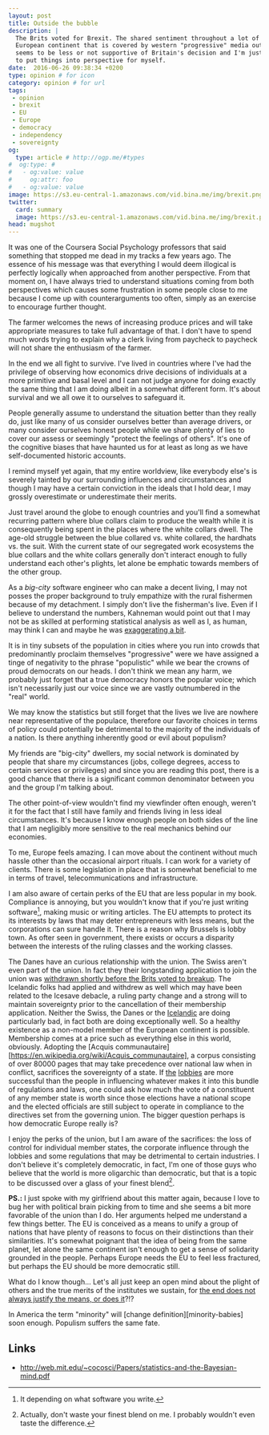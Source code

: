 ```yaml
---
layout: post
title: Outside the bubble
description: |
  The Brits voted for Brexit. The shared sentiment throughout a lot of the
  European continent that is covered by western "progressive" media outlets
  seems to be less or not supportive of Britain's decision and I'm just trying
  to put things into perspective for myself.
date:  2016-06-26 09:38:34 +0200
type: opinion # for icon
category: opinion # for url
tags:
 - opinion
 - brexit
 - EU
 - Europe
 - democracy
 - independency
 - sovereignty
og:
  type: article # http://ogp.me/#types
#  og:type: # 
#   - og:value: value
#     og:attr: foo
#   - og:value: value
image: https://s3.eu-central-1.amazonaws.com/vid.bina.me/img/brexit.png
twitter:
  card: summary
  image: https://s3.eu-central-1.amazonaws.com/vid.bina.me/img/brexit.png
head: mugshot
---
```

It was one of the Coursera Social Psychology professors that said something
that stopped me dead in my tracks a few years ago. The essence of his message
was that everything I would deem illogical is perfectly logically when
approached from another perspective. From that moment on, I have always tried
to understand situations coming from both perspectives which causes some
frustration in some people close to me because I come up with counterarguments
too often, simply as an exercise to encourage further thought.

The farmer welcomes the news of increasing produce prices and will take
appropriate measures to take full advantage of that. I don't have to spend much
words trying to explain why a clerk living from paycheck to paycheck will not
share the enthusiasm of the farmer.

In the end we all fight to survive. I've lived in countries where I've had the
privilege of observing how economics drive decisions of individuals at a more
primitive and basal level and I can not judge anyone for doing exactly the
same thing that I am doing albeit in a somewhat different form. It's about
survival and we all owe it to ourselves to safeguard it.

People generally assume to understand the situation better than they really do,
just like many of us consider ourselves better than average drivers, or many
consider ourselves honest people while we share plenty of lies to cover our
assess or seemingly "protect the feelings of others". It's one of the cognitive
biases that have haunted us for at least as long as we have self-documented
historic accounts.

I remind myself yet again, that my entire worldview, like everybody else's is
severely tainted by our surrounding influences and circumstances and though I
may have a certain conviction in the ideals that I hold dear, I may grossly
overestimate or underestimate their merits.

Just travel around the globe to enough countries and you'll find a somewhat
recurring pattern where blue collars claim to produce the wealth while it is
consequently being spent in the places where the white collars dwell. The
age-old struggle between the blue collared vs. white collared, the hardhats vs.
the suit. With the current state of our segregated work ecosystems the blue
collars and the white collars generally don't interact enough to fully
understand each other's plights, let alone be emphatic towards members of the
other group.

As a _big-city_ software engineer who can make a decent living, I may not
posses the proper background to truly empathize with the rural fishermen 
because of my detachment. I simply don't live the fisherman's live. Even if I
believe to understand the numbers, Kahneman would point out that I may not be
as skilled at performing statistical analysis as well as I, as human, may think
I can and maybe he was [exaggerating a bit](http://web.mit.edu/~cocosci/Papers/statistics-and-the-Bayesian-mind.pdf).

<!--
Sometimes we should look at the [data][http://www.theguardian.com/politics/ng-interactive/2016/jun/23/eu-referendum-live-results-and-analysis]
to try to understand what is happening.
-->

It is in tiny subsets of the population in cities where you run into crowds
that predominantly proclaim themselves "progressive" were we have assigned a
tinge of negativity to the phrase "populistic" while we bear the crowns of
proud democrats on our heads. I don't think we mean any harm, we probably
just forget that a true democracy honors the popular voice; which isn't
necessarily just our voice since we are vastly outnumbered in the "real" world.

We may know the statistics but still forget that the lives we live are nowhere
near representative of the populace, therefore our favorite choices in terms of
policy could potentially be detrimental to the majority of the individuals of a
nation. Is there anything inherently good or evil about populism?

My friends are "big-city" dwellers, my social network is dominated by people
that share my circumstances (jobs, college degrees, access to certain services
or privileges) and since you are reading this post, there is a good chance that
there is a significant common denominator between you and the group I'm talking
about.

The other point-of-view wouldn't find my viewfinder often enough, weren't it
for the fact that I still have family and friends living in less ideal
circumstances. It's because I know enough people on both sides of the line that
I am negligibly more sensitive to the real mechanics behind our economies.

To me, Europe feels amazing. I can move about the continent without much
hassle other than the occasional airport rituals. I can work for a variety of
clients. There is some legislation in place that is somewhat beneficial to me
in terms of travel, telecommunications and infrastructure.

I am also aware of certain perks of the EU that are less popular in my book.
Compliance is annoying, but you wouldn't know that if you're just writing
software[^q], making music or writing articles. The EU attempts to protect its
its interests by laws that may deter entrepreneurs with less means, but the
corporations can sure handle it. There is a reason why Brussels is lobby town.
As ofter seen in government, there exists or occurs a disparity between the 
interests of the ruling classes and the working classes.

The Danes have an curious relationship with the union. The Swiss aren't even
part of the union. In fact they their longstanding application to join the
union was [withdrawn shortly before the Brits voted to breakup](https://www.rt.com/news/346884-switzerland-eu-membership-application-rejected/). The Icelandic folks had applied and withdrew as well
which may have been related to the Icesave debacle, a ruling party change and a
strong will to maintain sovereignty prior to the cancellation of their
membership application. Neither the Swiss, the Danes or the [Icelandic](https://www.washingtonpost.com/news/wonk/wp/2015/06/17/the-miraculous-story-of-iceland/) are doing particularly bad, in
fact both are doing exceptionally well. So a healthy existence as a non-model
member of the European continent is possible. Membership comes at a price such
as everything else in this world, obviously. Adopting the [Acquis communautaire][https://en.wikipedia.org/wiki/Acquis_communautaire], a corpus consisting of over 80000 pages that may take
precedence over national law when in conflict, sacrifices the sovereignty of a
state. If [the][power-of-lobbies] [lobbies][eu-lobby] are more successful
than the people in influencing whatever makes it into this bundle of
regulations and laws, one could ask how much the vote of a constituent of
any member state is worth since those elections have a national scope and the
elected officials are still subject to operate in compliance to the directives
set from the governing union. The bigger question perhaps is how democratic
Europe really is?

I enjoy the perks of the union, but I am aware of the sacrifices: the loss of
control for individual member states, the corporate influence through the
lobbies and some regulations that may be detrimental to certain industries.
I don't believe it's completely democratic, in fact, I'm one of those guys who
believe that the world is more oligarchic than democratic, but that is a topic
to be discussed over a glass of your finest blend[^blend].

**PS.:** I just spoke with my girlfriend about this matter again, because I love to bug
her with political brain picking from to time and she seems a bit more
favorable of the union than I do. Her arguments helped me understand a few
things better. The EU is conceived as a means to unify a group of nations that
have plenty of reasons to focus on their distinctions than their similarities.
It's somewhat poignant that the idea of being from the same planet, let alone
the same continent isn't enough to get a sense of solidarity grounded in the
people. Perhaps Europe needs the EU to feel less fractured, but perhaps the EU
should be more democratic still.

What do I know though... Let's all just keep an open mind about the plight of
others and the true merits of the institutes we sustain, for [the end does not
always justify the means, or does it](https://en.wiktionary.org/wiki/the_end_justifies_the_means)?!?

[^q]: It depending on what software you write.
[^blend]: Actually, don't waste your finest blend on me. I probably wouldn't even taste the difference.

In America the term "minority" will [change definition][minority-babies] soon
enough. Populism suffers the same fate.

[bloomberg-minority-babies]: http://www.bloomberg.com/news/articles/2015-06-25/american-babies-are-no-longer-mostly-non-hispanic-white
[eu-lobby]: http://www.transparencyinternational.eu/focus_areas/lobbying-the-eu/?gclid=CJLUj8atxc0CFcSx2wodP-wOJQ
[lobby-facts]: http://lobbyfacts.eu/
[power-of-lobbies]: http://corporateeurope.org/power-lobbies

[^1]: Yesterday I flew from Munich to Amsterdam and noticed that in my row I
was one of the few who had to sit down to allow the gate personnel to gather
residue samples from my hands and bags for drugs or other chemical substances.
It happens all the time so I stopped being bothered about it, but I also am no
longer naive enough to believe they're completely random.

## Links

- http://web.mit.edu/~cocosci/Papers/statistics-and-the-Bayesian-mind.pdf

